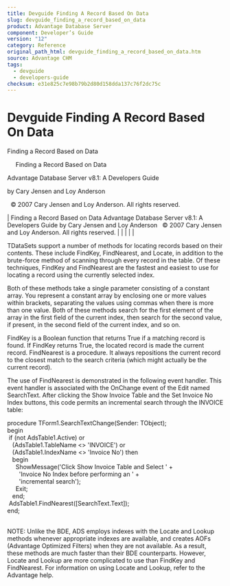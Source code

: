 ```yaml
---
title: Devguide Finding A Record Based On Data
slug: devguide_finding_a_record_based_on_data
product: Advantage Database Server
component: Developer’s Guide
version: "12"
category: Reference
original_path_html: devguide_finding_a_record_based_on_data.htm
source: Advantage CHM
tags:
  - devguide
  - developers-guide
checksum: e31e825c7e98b79b2d80d158dda137c76f2dc75c
---
```


# Devguide Finding A Record Based On Data

Finding a Record Based on Data

     Finding a Record Based on Data

Advantage Database Server v8.1: A Developers Guide

by Cary Jensen and Loy Anderson

  © 2007 Cary Jensen and Loy Anderson. All rights reserved.

| Finding a Record Based on Data  Advantage Database Server v8.1: A Developers Guide  by Cary Jensen and Loy Anderson    © 2007 Cary Jensen and Loy Anderson. All rights reserved. |  |  |  |  |

TDataSets support a number of methods for locating records based on their contents. These include FindKey, FindNearest, and Locate, in addition to the brute-force method of scanning through every record in the table. Of these techniques, FindKey and FindNearest are the fastest and easiest to use for locating a record using the currently selected index.

Both of these methods take a single parameter consisting of a constant array. You represent a constant array by enclosing one or more values within brackets, separating the values using commas when there is more than one value. Both of these methods search for the first element of the array in the first field of the current index, then search for the second value, if present, in the second field of the current index, and so on.

FindKey is a Boolean function that returns True if a matching record is found. If FindKey returns True, the located record is made the current record. FindNearest is a procedure. It always repositions the current record to the closest match to the search criteria (which might actually be the current record).

The use of FindNearest is demonstrated in the following event handler. This event handler is associated with the OnChange event of the Edit named SearchText. After clicking the Show Invoice Table and the Set Invoice No Index buttons, this code permits an incremental search through the INVOICE table:

procedure TForm1.SearchTextChange(Sender: TObject);  
begin  
  if (not AdsTable1.Active) or  
    (AdsTable1.TableName <> 'INVOICE') or  
    (AdsTable1.IndexName <> 'Invoice No') then  
    begin  
      ShowMessage('Click Show Invoice Table and Select ' +  
        'Invoice No Index before performing an ' +  
        'incremental search');  
      Exit;  
    end;  
  AdsTable1.FindNearest([SearchText.Text]);  
end;

   
NOTE: Unlike the BDE, ADS employs indexes with the Locate and Lookup methods whenever appropriate indexes are available, and creates AOFs (Advantage Optimized Filters) when they are not available. As a result, these methods are much faster than their BDE counterparts. However, Locate and Lookup are more complicated to use than FindKey and FindNearest. For information on using Locate and Lookup, refer to the Advantage help.
